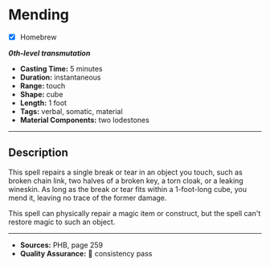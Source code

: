 # Mending
- [x] Homebrew

***0th-level transmutation***
- **Casting Time:** 5 minutes
- **Duration:** instantaneous
- **Range:** touch
- **Shape:** cube
- **Length:** 1 foot
- **Tags:** verbal, somatic, material
- **Material Components:** two lodestones

---

## Description
This spell repairs a single break or tear in an object you touch, such as broken chain link, two halves of a broken key, a torn cloak, or a leaking wineskin.
As long as the break or tear fits within a 1-foot-long cube, you mend it, leaving no trace of the former damage.

This spell can physically repair a magic item or construct, but the spell can't restore magic to such an object.

---

- **Sources:** PHB, page 259
- **Quality Assurance:** :star2: consistency pass
